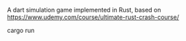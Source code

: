 A dart simulation game implemented in Rust, based on https://www.udemy.com/course/ultimate-rust-crash-course/

cargo run

